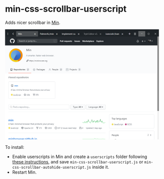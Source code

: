 # min-css-scrollbar-userscript  

Adds nicer scrollbar in [Min](https://minbrowser.github.io/min).  

![Screenshot](/screenshot.png?raw=true)

To install: 

* Enable userscripts in Min and create a `userscripts` folder following [these instructions](https://github.com/minbrowser/min/wiki/userscripts), and save `min-css-scrollbar-userscript.js` or `min-css-scrollbar-autohide-userscript.js` inside it.
* Restart Min. 